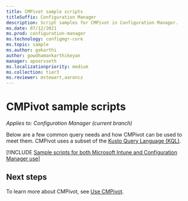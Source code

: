 ```yaml
---
title: CMPivot sample scripts
titleSuffix: Configuration Manager
description: Script samples for CMPivot in Configuration Manager.
ms.date: 07/12/2021
ms.prod: configuration-manager
ms.technology: configmgr-core
ms.topic: sample
ms.author: gokarthi
author: gowdhamankarthikeyan
manager: apoorvseth
ms.localizationpriority: medium
ms.collection: tier3
ms.reviewer: mstewart,aaroncz 
---
```


# CMPivot sample scripts
<!---->
*Applies to: Configuration Manager (current branch)*

Below are a few common query needs and how CMPivot can be used to meet them. CMPivot uses a subset of the [Kusto Query Language (KQL)](/azure/kusto/query).

[!INCLUDE [Sample scripts for both Microsoft Intune and Configuration Manager use](includes/cmpivot-samples-shared.md)]

## Next steps

To learn more about CMPivot, see [Use CMPivot](cmpivot.md).